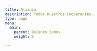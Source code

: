 ```yaml
---
title: Alianza
description: Todos nuestros Cooperantes.
type: page
menu:
  main:
    parent: Quienes Somos
    weight: 5

---
```

